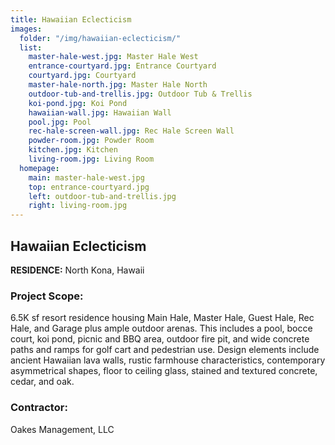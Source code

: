 ```yaml
---
title: Hawaiian Eclecticism
images:
  folder: "/img/hawaiian-eclecticism/"
  list:
    master-hale-west.jpg: Master Hale West
    entrance-courtyard.jpg: Entrance Courtyard
    courtyard.jpg: Courtyard
    master-hale-north.jpg: Master Hale North
    outdoor-tub-and-trellis.jpg: Outdoor Tub & Trellis
    koi-pond.jpg: Koi Pond
    hawaiian-wall.jpg: Hawaiian Wall
    pool.jpg: Pool
    rec-hale-screen-wall.jpg: Rec Hale Screen Wall
    powder-room.jpg: Powder Room
    kitchen.jpg: Kitchen
    living-room.jpg: Living Room
  homepage:
    main: master-hale-west.jpg
    top: entrance-courtyard.jpg
    left: outdoor-tub-and-trellis.jpg
    right: living-room.jpg
---
```

## Hawaiian Eclecticism

**RESIDENCE:** North Kona, Hawaii

### Project Scope:
6.5K sf resort residence housing
Main Hale, Master Hale, Guest Hale, Rec Hale, and
Garage plus ample outdoor arenas. This includes a
pool, bocce court, koi pond, picnic and BBQ area,
outdoor fire pit, and wide concrete paths and
ramps for golf cart and pedestrian use. Design
elements include ancient Hawaiian lava walls,
rustic farmhouse characteristics, contemporary
asymmetrical shapes, floor to ceiling glass, stained
and textured concrete, cedar, and oak.

### Contractor:
Oakes Management, LLC
